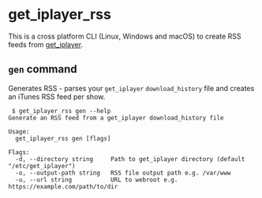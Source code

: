 # get_iplayer_rss

This is a cross platform CLI (Linux, Windows and macOS) to create RSS feeds from [get_iplayer](https://github.com/get-iplayer/get_iplayer).


## `gen` command

Generates RSS - parses your `get_iplayer` `download_history` file and creates an iTunes RSS feed per show.

```
 $ get_iplayer_rss gen --help
Generate an RSS feed from a get_iplayer download_history file

Usage:
  get_iplayer_rss gen [flags]

Flags:
  -d, --directory string     Path to get_iplayer directory (default "/etc/get_iplayer")
  -o, --output-path string   RSS file output path e.g. /var/www
  -u, --url string           URL to webroot e.g. https://example.com/path/to/dir
```